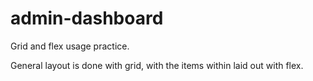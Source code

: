 # admin-dashboard
Grid and flex usage practice.

General layout is done with grid, with the items within laid out with flex.